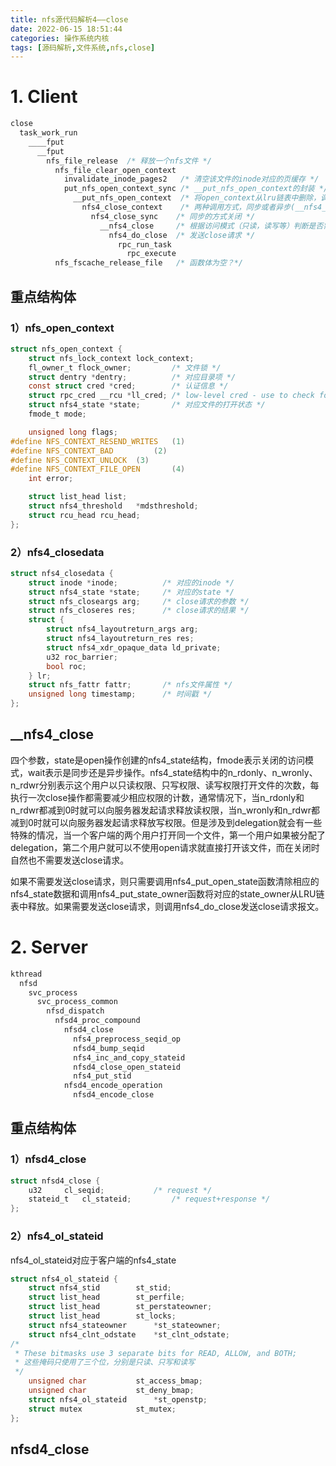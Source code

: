 ```yaml
---
title: nfs源代码解析4——close
date: 2022-06-15 18:51:44
categories: 操作系统内核
tags: [源码解析,文件系统,nfs,close]
---
```


# 1. Client

```c
close
  task_work_run
    ____fput
      __fput
        nfs_file_release  /* 释放一个nfs文件 */
          nfs_file_clear_open_context
            invalidate_inode_pages2   /* 清空该文件的inode对应的页缓存 */
            put_nfs_open_context_sync /* __put_nfs_open_context的封装 */
              __put_nfs_open_context  /* 将open_context从lru链表中删除，调用nfs4_close_context，并清除nfs和rpc认证信息（cred）*/
                nfs4_close_context    /* 两种调用方式，同步或者异步(__nfs4_close的wait参数) */
                  nfs4_close_sync    /* 同步的方式关闭 */
                    __nfs4_close     /* 根据访问模式（只读，读写等）判断是否需要发送close请求，同时对nfs4_state（对应的是该文件的打开状态）做相应的修改 */
                      nfs4_do_close  /* 发送close请求 */
                        rpc_run_task
                          rpc_execute
          nfs_fscache_release_file   /* 函数体为空？*/
```

## 重点结构体

### 1）nfs_open_context

```c
struct nfs_open_context {
	struct nfs_lock_context lock_context;
	fl_owner_t flock_owner;         /* 文件锁 */
	struct dentry *dentry;          /* 对应目录项 */
	const struct cred *cred;        /* 认证信息 */
	struct rpc_cred __rcu *ll_cred;	/* low-level cred - use to check for expiry */
	struct nfs4_state *state;       /* 对应文件的打开状态 */
	fmode_t mode;

	unsigned long flags;
#define NFS_CONTEXT_RESEND_WRITES	(1)
#define NFS_CONTEXT_BAD			(2)
#define NFS_CONTEXT_UNLOCK	(3)
#define NFS_CONTEXT_FILE_OPEN		(4)
	int error;

	struct list_head list;
	struct nfs4_threshold	*mdsthreshold;
	struct rcu_head	rcu_head;
};
```

### 2）nfs4_closedata

```c
struct nfs4_closedata {
	struct inode *inode;          /* 对应的inode */
	struct nfs4_state *state;     /* 对应的state */
	struct nfs_closeargs arg;     /* close请求的参数 */
	struct nfs_closeres res;      /* close请求的结果 */
	struct {
		struct nfs4_layoutreturn_args arg;
		struct nfs4_layoutreturn_res res;
		struct nfs4_xdr_opaque_data ld_private;
		u32 roc_barrier;
		bool roc;
	} lr;
	struct nfs_fattr fattr;       /* nfs文件属性 */
	unsigned long timestamp;      /* 时间戳 */
};
```

## __nfs4_close

四个参数，state是open操作创建的nfs4_state结构，fmode表示关闭的访问模式，wait表示是同步还是异步操作。nfs4_state结构中的n_rdonly、n_wronly、n_rdwr分别表示这个用户以只读权限、只写权限、读写权限打开文件的次数，每执行一次close操作都需要减少相应权限的计数，通常情况下，当n_rdonly和n_rdwr都减到0时就可以向服务器发起请求释放读权限，当n_wronly和n_rdwr都减到0时就可以向服务器发起请求释放写权限。但是涉及到delegation就会有一些特殊的情况，当一个客户端的两个用户打开同一个文件，第一个用户如果被分配了delegation，第二个用户就可以不使用open请求就直接打开该文件，而在关闭时自然也不需要发送close请求。

如果不需要发送close请求，则只需要调用nfs4_put_open_state函数清除相应的nfs4_state数据和调用nfs4_put_state_owner函数将对应的state_owner从LRU链表中释放。如果需要发送close请求，则调用nfs4_do_close发送close请求报文。

# 2. Server

```c
kthread
  nfsd
    svc_process
      svc_process_common
        nfsd_dispatch
          nfsd4_proc_compound
            nfsd4_close
              nfs4_preprocess_seqid_op
              nfsd4_bump_seqid
              nfs4_inc_and_copy_stateid
              nfsd4_close_open_stateid
              nfs4_put_stid
            nfsd4_encode_operation
              nfsd4_encode_close
```

## 重点结构体

### 1）nfsd4_close

```c
struct nfsd4_close {
	u32		cl_seqid;           /* request */
	stateid_t	cl_stateid;         /* request+response */
};
```

### 2）nfs4_ol_stateid

nfs4_ol_stateid对应于客户端的nfs4_state

```c
struct nfs4_ol_stateid {
	struct nfs4_stid		st_stid;
	struct list_head		st_perfile;
	struct list_head		st_perstateowner;
	struct list_head		st_locks;
	struct nfs4_stateowner		*st_stateowner;
	struct nfs4_clnt_odstate	*st_clnt_odstate;
/*
 * These bitmasks use 3 separate bits for READ, ALLOW, and BOTH;
 * 这些掩码只使用了三个位，分别是只读、只写和读写
 */
	unsigned char			st_access_bmap;
	unsigned char			st_deny_bmap;
	struct nfs4_ol_stateid		*st_openstp;
	struct mutex			st_mutex;
};
```

## nfsd4_close

